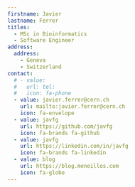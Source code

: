```yaml
---
firstname: Javier
lastname: Ferrer
titles:
  - MSc in Bioinformatics
  - Software Engineer
address:
  address:
    - Geneva
    - Switzerland
contact:
  # - value:
  #   url: tel:
  #   icon: fa-phone
  - value: javier.ferrer@cern.ch
    url: mailto:javier.ferrer@cern.ch
    icon: fa-envelope
  - value: javfg
    url: https://github.com/javfg
    icon: fa-brands fa-github
  - value: javfg
    url: https://linkedin.com/in/javfg
    icon: fa-brands fa-linkedin
  - value: blog
    url: https://blog.meneillos.com
    icon: fa-globe
---
```

